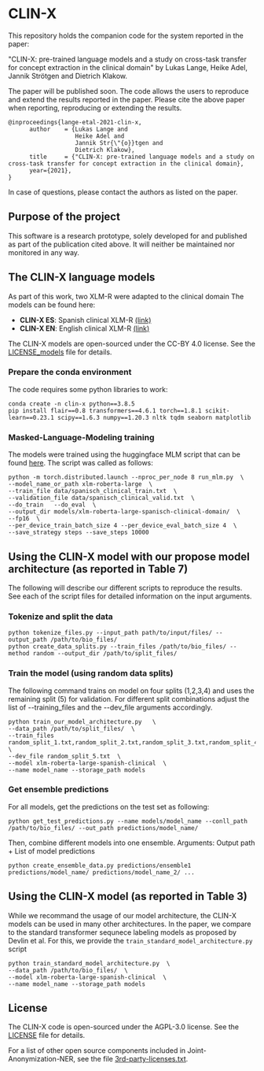 
<!---

    Copyright (c) 2021 Robert Bosch GmbH

-->


# CLIN-X
This repository holds the companion code for the system reported in the paper:

"CLIN-X: pre-trained language models and a study on cross-task transfer for concept extraction in the clinical domain" by Lukas Lange, Heike Adel, Jannik Strötgen and Dietrich Klakow.

The paper will be published soon. The code allows the users to reproduce and extend the results reported in the paper. 
Please cite the above paper when reporting, reproducing or extending the results.

    @inproceedings{lange-etal-2021-clin-x,
          author    = {Lukas Lange and
                       Heike Adel and
                       Jannik Str{\"{o}}tgen and
                       Dietrich Klakow},
          title     = {"CLIN-X: pre-trained language models and a study on cross-task transfer for concept extraction in the clinical domain},
          year={2021},
    }

In case of questions, please contact the authors as listed on the paper.

## Purpose of the project
This software is a research prototype, solely developed for and published as part of the publication cited above. It will neither be maintained nor monitored in any way.

    
## The CLIN-X language models
As part of this work, two XLM-R were adapted to the clinical domain 
The models can be found here: 
* **CLIN-X ES**: Spanish clinical XLM-R [(link)](https://huggingface.co/llange/xlm-roberta-large-spanish-clinical)
* **CLIN-X EN**: English clinical XLM-R [(link)](https://huggingface.co/llange/xlm-roberta-large-english-clinical)

The CLIN-X models are open-sourced under the CC-BY 4.0 license. 
See the [LICENSE_models](LICENSE_models) file for details.

    
### Prepare the conda environment
The code requires some python libraries to work: 

    conda create -n clin-x python==3.8.5
    pip install flair==0.8 transformers==4.6.1 torch==1.8.1 scikit-learn==0.23.1 scipy==1.6.3 numpy==1.20.3 nltk tqdm seaborn matplotlib

### Masked-Language-Modeling training
The models were trained using the huggingface MLM script that can be found [here](https://github.com/huggingface/transformers/blob/master/examples/pytorch/language-modeling/run_mlm.py). 
The script was called as follows: 

    python -m torch.distributed.launch --nproc_per_node 8 run_mlm.py  \
    --model_name_or_path xlm-roberta-large  \
    --train_file data/spanisch_clinical_train.txt  \
    --validation_file data/spanisch_clinical_valid.txt  \
    --do_train   --do_eval  \
    --output_dir models/xlm-roberta-large-spanisch-clinical-domain/  \
    --fp16  \
    --per_device_train_batch_size 4 --per_device_eval_batch_size 4  \
    --save_strategy steps --save_steps 10000


    
## Using the CLIN-X model with our propose model architecture (as reported in Table 7)
The following will describe our different scripts to reproduce the results. 
See each of the script files for detailed information on the input arguments. 
    
### Tokenize and split the data

    python tokenize_files.py --input_path path/to/input/files/ --output_path /path/to/bio_files/
    python create_data_splits.py --train_files /path/to/bio_files/ --method random --output_dir /path/to/split_files/

### Train the model (using random data splits)
The following command trains on model on four splits (1,2,3,4) and uses the remaining split (5) for validation. For different split combinations adjust the list of --training_files and the --dev_file arguments accordingly. 

    python train_our_model_architecture.py   \
    --data_path /path/to/split_files/  \
    --train_files random_split_1.txt,random_split_2.txt,random_split_3.txt,random_split_4.txt  \
    --dev_file random_split_5.txt  \
    --model xlm-roberta-large-spanish-clinical  \
    --name model_name --storage_path models
    
### Get ensemble predictions
For all models, get the predictions on the test set as following:

    python get_test_predictions.py --name models/model_name --conll_path /path/to/bio_files/ --out_path predictions/model_name/
    
Then, combine different models into one ensemble. Arguments: Output path + List of model predictions

    python create_ensemble_data.py predictions/ensemble1 predictions/model_name/ predictions/model_name_2/ ...
    


## Using the CLIN-X model (as reported in Table 3)
While we recommand the usage of our model architecture, the CLIN-X models can be used in many other architectures. 
In the paper, we compare to the standard transformer sequnece labeling models as proposed by Devlin et al. 
For this, we provide the `train_standard_model_architecture.py` script

    python train_standard_model_architecture.py  \
    --data_path /path/to/bio_files/  \
    --model xlm-roberta-large-spanish-clinical  \
    --name model_name --storage_path models


    
## License
The CLIN-X code is open-sourced under the AGPL-3.0 license. See the
[LICENSE](LICENSE) file for details.

For a list of other open source components included in Joint-Anonymization-NER, see the
file [3rd-party-licenses.txt](3rd-party-licenses.txt).